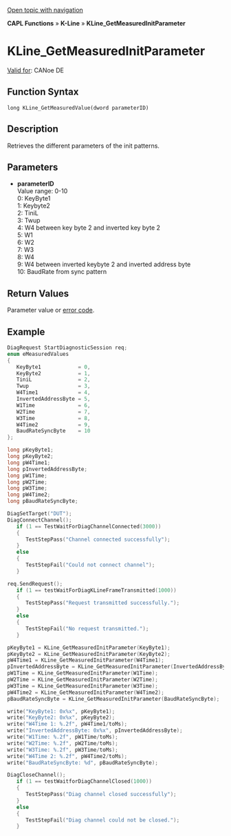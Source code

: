 [Open topic with navigation](../../../../../CANoeDEFamily.htm#Topics/CAPLFunctions/KLine/Functions/CAPLfunctionKLineGetMeasuredInitParameter.md)

**CAPL Functions** » **K-Line** » **KLine_GetMeasuredInitParameter**

# KLine_GetMeasuredInitParameter

[Valid for](../../../Shared/FeatureAvailability.md): CANoe DE

## Function Syntax

```
long KLine_GetMeasuredValue(dword parameterID)
```

## Description

Retrieves the different parameters of the init patterns.

## Parameters

- **parameterID**  
  Value range: 0-10  
  0: KeyByte1  
  1: Keybyte2  
  2: TiniL  
  3: Twup  
  4: W4 between key byte 2 and inverted key byte 2  
  5: W1  
  6: W2  
  7: W3  
  8: W4  
  9: W4 between inverted keybyte 2 and inverted address byte  
  10: BaudRate from sync pattern

## Return Values

Parameter value or [error code](../../Diagnostics/CAPLfunctionsDiagnosticsErrorCode.md).

## Example

```c
DiagRequest StartDiagnosticSession req;
enum eMeasuredValues
{
   KeyByte1            = 0,
   KeyByte2            = 1,
   TiniL               = 2,
   Twup                = 3,
   W4Time1             = 4,
   InvertedAddressByte = 5,
   W1Time              = 6,
   W2Time              = 7,
   W3Time              = 8,
   W4Time2             = 9,
   BaudRateSyncByte    = 10
};

long pKeyByte1;
long pKeyByte2;
long pW4Time1;
long pInvertedAddressByte;
long pW1Time;
long pW2Time;
long pW3Time;
long pW4Time2;
long pBaudRateSyncByte;

DiagSetTarget("DUT");
DiagConnectChannel();
   if (1 == TestWaitForDiagChannelConnected(3000))
   {
      TestStepPass("Channel connected successfully");
   }
   else
   {
      TestStepFail("Could not connect channel");
   }

req.SendRequest();
   if (1 == testWaitForDiagKLineFrameTransmitted(1000))
   {
      TestStepPass("Request transmitted successfully.");
   }
   else
   {
      TestStepFail("No request transmitted.");
   }

pKeyByte1 = KLine_GetMeasuredInitParameter(KeyByte1);
pKeyByte2 = KLine_GetMeasuredInitParameter(KeyByte2);
pW4Time1 = KLine_GetMeasuredInitParameter(W4Time1);
pInvertedAddressByte = KLine_GetMeasuredInitParameter(InvertedAddressByte);
pW1Time = KLine_GetMeasuredInitParameter(W1Time);
pW2Time = KLine_GetMeasuredInitParameter(W2Time);
pW3Time = KLine_GetMeasuredInitParameter(W3Time);
pW4Time2 = KLine_GetMeasuredInitParameter(W4Time2);
pBaudRateSyncByte = KLine_GetMeasuredInitParameter(BaudRateSyncByte);

write("KeyByte1: 0x%x", pKeyByte1);
write("KeyByte2: 0x%x", pKeyByte2);
write("W4Time 1: %.2f", pW4Time1/toMs);
write("InvertedAddressByte: 0x%x", pInvertedAddressByte);
write("W1Time: %.2f", pW1Time/toMs);
write("W2Time: %.2f", pW2Time/toMs);
write("W3Time: %.2f", pW3Time/toMs);
write("W4Time 2: %.2f", pW4Time2/toMs);
write("BaudRateSyncByte: %d", pBaudRateSyncByte);

DiagCloseChannel();
   if (1 == testWaitforDiagChannelClosed(1000))
   {
      TestStepPass("Diag channel closed successfully");
   }
   else
   {
      TestStepFail("Diag channel could not be closed.");
   }
```
